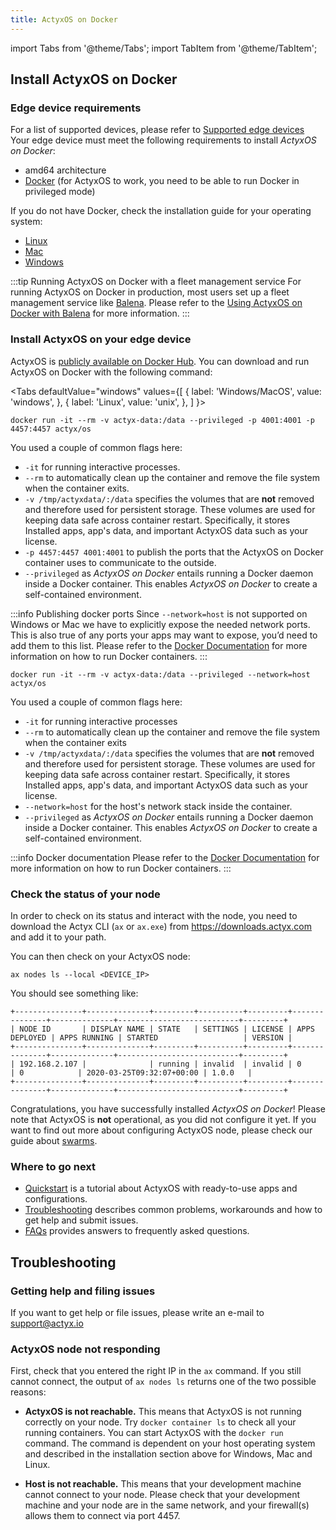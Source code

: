 ```yaml
---
title: ActyxOS on Docker
---
```


import Tabs from '@theme/Tabs';
import TabItem from '@theme/TabItem';

## Install ActyxOS on Docker

### Edge device requirements

For a list of supported devices, please refer to [Supported edge devices](/docs/faq/supported-edge-devices) Your edge device must meet the following requirements to install <em>ActyxOS on Docker</em>:

- amd64 architecture
- [Docker](https://docs.docker.com/) (for ActyxOS to work, you need to be able to run Docker in privileged mode)

If you do not have Docker, check the installation guide for your operating system:
- [Linux](https://docs.docker.com/install/)
- [Mac](https://docs.docker.com/docker-for-mac/install/)
- [Windows](https://docs.docker.com/docker-for-windows/install/)

:::tip Running ActyxOS on Docker with a fleet management service
For running ActyxOS on Docker in production, most users set up a fleet management service like [Balena](https://balena.io/). Please refer to the [Using ActyxOS on Docker with Balena](/docs/os/advanced-guides/using-balena) for more information.
:::

### Install ActyxOS on your edge device

ActyxOS is [publicly available on Docker Hub](https://hub.docker.com/repository/docker/actyx/os). You can download and run ActyxOS on Docker with the following command:

<Tabs
  defaultValue="windows"
  values={[
    { label: 'Windows/MacOS', value: 'windows', },
    { label: 'Linux', value: 'unix', },
  ]
}>
<TabItem value="windows">

```
docker run -it --rm -v actyx-data:/data --privileged -p 4001:4001 -p 4457:4457 actyx/os
```
You used a couple of common flags here:
- `-it` for running interactive processes.
- `--rm` to automatically clean up the container and remove the file system when the container exits.
- `-v /tmp/actyxdata/:/data` specifies the volumes that are **not** removed and therefore used for persistent storage. These volumes are used for keeping data safe across container restart. Specifically, it stores Installed apps, app's data, and important ActyxOS data such as your license.
-  `-p 4457:4457 4001:4001` to publish the ports that the ActyxOS on Docker container uses to communicate to the outside.
- `--privileged` as <em>ActyxOS on Docker</em> entails running a Docker daemon inside a Docker container. This enables <em>ActyxOS on Docker</em> to create a self-contained environment.

:::info Publishing docker ports
Since `--network=host` is not supported on Windows or Mac we have to explicitly expose the needed network ports.
This is also true of any ports your apps may want to expose, you’d need to add them to this list.
Please refer to the [Docker Documentation](https://docs.docker.com/) for more information on how to run Docker containers.
:::

</TabItem>
<TabItem value="unix">

```
docker run -it --rm -v actyx-data:/data --privileged --network=host actyx/os
```

You used a couple of common flags here:
- `-it` for running interactive processes
- `--rm` to automatically clean up the container and remove the file system when the container exits
- `-v /tmp/actyxdata/:/data` specifies the volumes that are **not** removed and therefore used for persistent storage. These volumes are used for keeping data safe across container restart. Specifically, it stores Installed apps, app's data, and important ActyxOS data such as your license.
-  `--network=host` for the host's network stack inside the container.
- `--privileged` as <em>ActyxOS on Docker</em> entails running a Docker daemon inside a Docker container. This enables <em>ActyxOS on Docker</em> to create a self-contained environment.

:::info Docker documentation
Please refer to the [Docker Documentation](https://docs.docker.com/) for more information on how to run Docker containers.
:::

</TabItem>
</Tabs>

### Check the status of your node

In order to check on its status and interact with the node, you need to download the Actyx CLI (`ax` or `ax.exe`) from https://downloads.actyx.com and add it to your path.

You can then check on your ActyxOS node:

```
ax nodes ls --local <DEVICE_IP>
```

You should see something like:
```
+---------------+--------------+---------+----------+---------+---------------+--------------+---------------------------+---------+
| NODE ID       | DISPLAY NAME | STATE   | SETTINGS | LICENSE | APPS DEPLOYED | APPS RUNNING | STARTED                   | VERSION |
+---------------+--------------+---------+----------+---------+---------------+--------------+---------------------------+---------+
| 192.168.2.107 |              | running | invalid  | invalid | 0             | 0            | 2020-03-25T09:32:07+00:00 | 1.0.0   |
+---------------+--------------+---------+----------+---------+---------------+--------------+---------------------------+---------+
```


Congratulations, you have successfully installed <em>ActyxOS on Docker</em>! Please note that ActyxOS is **not** operational, as you did not configure it yet. If you want to find out more about configuring ActyxOS node, please check our guide about [swarms](/docs/os/guides/swarms).

### Where to go next
- [Quickstart](/docs/quickstart) is a tutorial about ActyxOS with ready-to-use apps and configurations.
- [Troubleshooting](#troubleshooting) describes common problems, workarounds and how to get help and submit issues.
- [FAQs](/docs/faq/supported-programming-languages) provides answers to frequently asked questions.

## Troubleshooting

### Getting help and filing issues

If you want to get help or file issues, please write an e-mail to support@actyx.io

### ActyxOS node not responding

First, check that you entered the right IP in the `ax` command. If you still cannot connect, the output of `ax nodes ls` returns one of the two possible reasons:
- **ActyxOS is not reachable.** This means that ActyxOS is not running correctly on your node. Try `docker container ls` to check all your running containers. You can start ActyxOS with the `docker run` command. The command is dependent on your host operating system and described in the installation section above for Windows, Mac and Linux.

- **Host is not reachable.** This means that your development machine cannot connect to your node. Please check that your development machine and your node are in the same network, and your firewall(s) allows them to connect via port 4457.